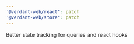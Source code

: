 ```yaml
---
'@verdant-web/react': patch
'@verdant-web/store': patch
---
```


Better state tracking for queries and react hooks
